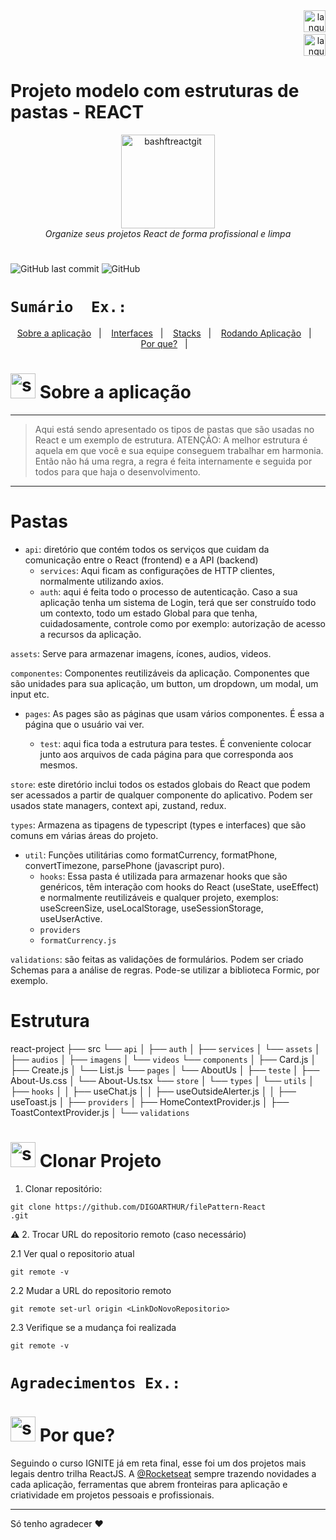 

<!-------------------------------------------------------------------->
<!-- FOLDER ICONS ---------
<!--------------------------------------------------------------------

![folder-audio 2](https://github.com/DIGOARTHUR/bash-commands-tricks/assets/59892368/eaeaa695-f796-48f1-9f8f-e0a2fd3941c0)
![folder-api 2](https://github.com/DIGOARTHUR/bash-commands-tricks/assets/59892368/47a41b22-8899-4024-a7da-345b1352a1bd)
![folder-video 2](https://github.com/DIGOARTHUR/bash-commands-tricks/assets/59892368/461e6a95-c51c-4a90-835f-980dd98dd549)
![folder-utils 2](https://github.com/DIGOARTHUR/bash-commands-tricks/assets/59892368/aab2b776-3900-4b4b-a28a-84e20c036b01)
![folder-typescript 2](https://github.com/DIGOARTHUR/bash-commands-tricks/assets/59892368/2d36cfaf-4ff4-4605-aeff-c374d708bf6a)
![folder-test 2](https://github.com/DIGOARTHUR/bash-commands-tricks/assets/59892368/cdb78c6c-3a88-4e30-a968-58990a585723)
![folder-services 2](https://github.com/DIGOARTHUR/bash-commands-tricks/assets/59892368/e9279e2b-2c42-425f-a79f-11e1fa96fbc1)
![folder-hook 2](https://github.com/DIGOARTHUR/bash-commands-tricks/assets/59892368/89c9349d-9d09-4f3d-a25c-ec8e0e25a09a)
![folder-components 2](https://github.com/DIGOARTHUR/bash-commands-tricks/assets/59892368/7ce3ef43-9c2d-432d-b8f2-b61fec7d3aa8)
![folder-auth 2](https://github.com/DIGOARTHUR/bash-commands-tricks/assets/59892368/7f651728-aa97-4580-b4d7-236b91b1f869)


 




<!-- VISUALIZAR NO README VSCODE  CTRL + K  V -->
<!-------------------------------------------------------------------->
<!-- COMO CONSTRUIR BADGES ---------
<!--------------------------------------------------------------------
https://www.youtube.com/watch?v=cRoBt6AZgjc
https://dev.to/envoy_/150-badges-for-github-pnk

    BUILD 
      https://shields.io
    ICONS
    https://simpleicons.org/?q=react

     EXEMPLO
     <a href="https://devdigoarthur.notion.site/Map-a87c73417a064372b122bf448f4c6ed4"> ![Alt ou título da imagem](https://img.shields.io/badge/-JavaScript-/?logo=JavaScript&logoColor=white&color=yellow)<a/>

# JavaScript - Nome que aparece na Bag
# logo=JavaScript - Muda a logo vide <https://simpleicons.org/?q=react>
# color=yellow - Define a cor da bag vide <https://shields.io>
# logoColor=white - Define a cor do icone
-->


<!------------------------------------ LANGUAGE BUTTONS-->
<div align="right">
<a href="https://github.com/DIGOARTHUR/github-automated-repos#readme">
    <img  height="35" src="https://github-production-user-asset-6210df.s3.amazonaws.com/59892368/257623321-95c81f57-b751-4956-b0ab-7a804ae44506.svg" alt="language_USA" border="0">
<a/>
<br/>
<a href="https://github.com/DIGOARTHUR/github-automated-repos/blob/main/README_PT.md">
<img  alt="language_Brazil"  height="35" src="https://github-production-user-asset-6210df.s3.amazonaws.com/59892368/258252924-3c572826-3b6d-46da-b5d0-dde3879748c5.svg">
<a/>

</div>


<!-------------------------------------------------------------------->
 <!------------------------------------BANNER PROJECT----------------->
<!-------------------------------------- 280 x 1400 ------------------------------>


<h1 align="center">
 
# Projeto modelo com estruturas de pastas - REACT
</h1>

<p align="center">
  <!-------------------------------------------------------------------->
  <!------------------------------------PROJECT ICON-------------------->
  <!-------------------------------------------------------------------->
   <img height="150px" alt="bashftreactgit" title="bashftreactgit" src="https://github.com/DIGOARTHUR/bash-commands-tricks/assets/59892368/65898d98-acf9-4d83-8f0f-11486df328a7" />
  <br>
  <i>Organize seus projetos React de forma profissional e limpa</i>
  <br>
</p>

<h1 align="center">
 
</h1>




<!-------------------------------------------------------------------->
 <!------------------------------------BADGES PROJECT  ---------------->
 <!-------------------------------------------------------------------->

  ![GitHub last commit](https://img.shields.io/github/last-commit/digoarthur/bash-commands-tricks
)
  ![GitHub](https://img.shields.io/github/license/digoarthur/bash-commands-tricks
)
  
  
<!-------------------------------------------------------------------->
 <!------------------------------------STACKS && TOOLS --------->
  <!-------------------------------------------------------------------->
  

  
  


  







<!-------------------------------------------------------------------->
<!------------------------------------SUMMARY------------------------->
<!-------------------------------------------------------------------->
  # `Sumário  Ex.:`
<p align="center">
  <a href="https://github.com/DIGOARTHUR/Dashgo#--sobre-a-aplicação-">Sobre a aplicação</a>&nbsp;&nbsp;&nbsp;|&nbsp;&nbsp;&nbsp;
  <a href="https://github.com/DIGOARTHUR/Dashgo#--interfaces-"> Interfaces</a>&nbsp;&nbsp;&nbsp;|&nbsp;&nbsp;&nbsp;
  <a href="https://github.com/DIGOARTHUR/Dashgo#-Stacks-"> Stacks</a>&nbsp;&nbsp;&nbsp;|&nbsp;&nbsp;&nbsp;
  <a href="https://github.com/DIGOARTHUR/Dashgo#-rodando-a-aplicação">Rodando Aplicação</a>&nbsp;&nbsp;&nbsp;|&nbsp;&nbsp;&nbsp;
  <a href="https://github.com/DIGOARTHUR/Dashgo#-por-que--">Por que?</a>&nbsp;&nbsp;&nbsp;|&nbsp;&nbsp;&nbsp;
</p>  


  
   <!-------------------------------------------------------------------->
   <!------------------------------------DESCRIPTION--------------------->
   <!---write here : talk a little about project: what's does, example.  -->
   
# <img  alt="skills"  width="40" height="40" src="https://user-images.githubusercontent.com/59892368/148622497-164365e8-f6b0-4f40-bc75-a0ed4da6059b.png">  Sobre a aplicação 
---
> Aqui está sendo apresentado os tipos de pastas que são usadas no React e um exemplo de estrutura. 
> ATENÇÃO: A melhor estrutura é aquela em que você e sua equipe conseguem trabalhar em harmonia. Então não há uma regra, a regra é feita internamente e seguida por todos para que haja o desenvolvimento.


---

 <!-------------------------------------------------------------------->
  <!------------------------------------CONTENT------->
  <!-------------------------------------------------------------------->
  
 

# Pastas

- `api`: diretório que contém todos os serviços que cuidam da comunicação entre o React (frontend) e a API (backend)
   - `services`: Aqui ficam as configurações de HTTP clientes, normalmente utilizando axios.
   - `auth`: aqui é feita todo o processo de autenticação. Caso a sua aplicação tenha um sistema de Login, terá que ser construído todo um contexto, todo um estado Global para que tenha, cuidadosamente,  controle como por exemplo: autorização de acesso a recursos da aplicação.
   
   


`assets`: Serve para armazenar imagens, ícones, audios, videos.



`componentes`: Componentes reutilizáveis da aplicação. Componentes que são unidades para sua aplicação, um button, um dropdown, um modal, um input etc.



 - `pages`: As pages são as páginas que usam vários componentes. É essa a página que o usuário vai ver.

   - `test`: aqui fica toda a estrutura para testes. É conveniente colocar junto aos arquivos de cada página para que corresponda aos mesmos.



`store`: este diretório inclui todos os estados globais do React que podem ser acessados a partir de qualquer componente do aplicativo. Podem ser usados state managers, context api, zustand, redux.

`types`: Armazena as tipagens de typescript (types e interfaces) que são comuns em várias áreas do projeto.



- `util`: Funções utilitárias como formatCurrency, formatPhone, convertTimezone, parsePhone (javascript puro).
   - `hooks`: Essa pasta é utilizada para armazenar hooks que são genéricos, têm interação com hooks do React (useState, useEffect) e normalmente reutilizáveis e qualquer projeto, exemplos: useScreenSize, useLocalStorage, useSessionStorage, useUserActive.
   - `providers`
   - `formatCurrency.js`

`validations`: são feitas as validações de formulários. Podem ser criado Schemas para a análise de regras. Pode-se utilizar a biblioteca Formic, por exemplo.

# Estrutura

react-project
├── src
    └── `api`
    │   ├── `auth`
    │   ├── `services`
    │ 
    └── `assets`
    │    ├── `audios`
    │    ├── `imagens`
    │    └── `videos`
    └── `components`
    │    ├── Card.js
    │    ├── Create.js
    │    └── List.js
    └── `pages`
    │    └── AboutUs
    │         ├── `teste`
    │         ├── About-Us.css
    │         └── About-Us.tsx
    └── `store`
    │
    └── `types`
    │
    └── `utils`
    │    ├── `hooks`
    │    │    ├── useChat.js
    │    │    ├── useOutsideAlerter.js
    │    │    ├── useToast.js
    │    ├── `providers`
    │         ├── HomeContextProvider.js
    │         ├── ToastContextProvider.js
    │
    └── `validations`




   <!-------------------------------------------------------------------->
  <!------------------------------------RUN APP------------------------->
   <!-------------------------------------------------------------------->
 # <img  alt="skills"  width="40" height="40" src="https://user-images.githubusercontent.com/59892368/142216697-dd93272c-c614-4664-9d63-c4e4dfc3e0f3.gif"> Clonar Projeto
 

1. Clonar repositório:

```
git clone https://github.com/DIGOARTHUR/filePattern-React
.git
```

:warning: 2. Trocar URL do repositorio remoto (caso necessário)

  2.1 Ver qual o repositorio atual
```
git remote -v
```
  2.2 Mudar a URL do repositorio remoto
```
git remote set-url origin <LinkDoNovoRepositorio>
```
  2.3 Verifique se a mudança foi realizada
```
git remote -v
```




  <!-------------------------------------------------------------------->
  <!------------------------------------WHY/THANKS--------------------->
  <!-------------------------------------------------------------------->

  # `Agradecimentos Ex.:`  

 # <img  alt="skills"  width="40" height="40" src="https://user-images.githubusercontent.com/59892368/148622627-c1eaa513-ca90-49e2-b5b8-c11d369becef.png"> Por que?  <!---write here : motivation that led to created ; why did you do this program?   -->
 Seguindo o curso IGNITE já em reta final, esse foi um dos projetos mais legais dentro  trilha ReactJS. A [@Rocketseat](https://github.com/Rocketseat) sempre trazendo novidades a cada aplicação, ferramentas que abrem fronteiras para aplicação e criatividade em projetos pessoais e profissionais.

 ---
Só tenho agradecer ♥
  
  
  




